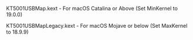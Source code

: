 KT5001USBMap.kext - For macOS Catalina or Above (Set MinKernel to 19.0.0)

KT5001USBMapLegacy.kext - For macOS Mojave or below (Set MaxKernel to 18.9.9)




